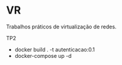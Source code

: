 # VR
Trabalhos práticos de virtualização de redes. 

TP2
- docker build . -t autenticacao:0.1
- docker-compose up -d
